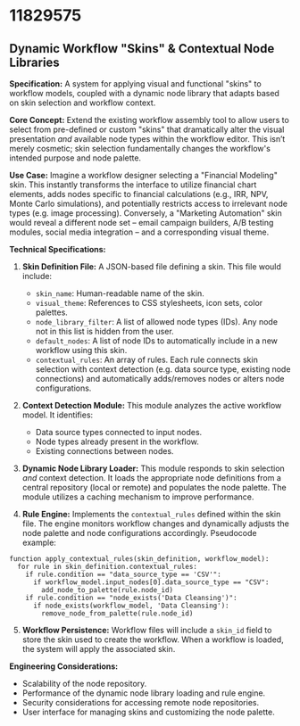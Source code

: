 # 11829575

## Dynamic Workflow "Skins" & Contextual Node Libraries

**Specification:** A system for applying visual and functional "skins" to workflow models, coupled with a dynamic node library that adapts based on skin selection and workflow context.

**Core Concept:**  Extend the existing workflow assembly tool to allow users to select from pre-defined or custom "skins" that dramatically alter the visual presentation *and* available node types within the workflow editor.  This isn’t merely cosmetic; skin selection fundamentally changes the workflow's intended purpose and node palette.

**Use Case:** Imagine a workflow designer selecting a "Financial Modeling" skin. This instantly transforms the interface to utilize financial chart elements,  adds nodes specific to financial calculations (e.g., IRR, NPV, Monte Carlo simulations), and potentially restricts access to irrelevant node types (e.g. image processing). Conversely, a "Marketing Automation" skin would reveal a different node set – email campaign builders, A/B testing modules, social media integration – and a corresponding visual theme.

**Technical Specifications:**

1.  **Skin Definition File:**  A JSON-based file defining a skin. This file would include:
    *   `skin_name`:  Human-readable name of the skin.
    *   `visual_theme`: References to CSS stylesheets, icon sets, color palettes.
    *   `node_library_filter`:  A list of allowed node types (IDs).  Any node not in this list is hidden from the user.
    *   `default_nodes`:  A list of node IDs to automatically include in a new workflow using this skin.
    *   `contextual_rules`: An array of rules. Each rule connects skin selection with context detection (e.g. data source type, existing node connections) and automatically adds/removes nodes or alters node configurations.

2.  **Context Detection Module:** This module analyzes the active workflow model.  It identifies:
    *   Data source types connected to input nodes.
    *   Node types already present in the workflow.
    *   Existing connections between nodes.

3.  **Dynamic Node Library Loader:**  This module responds to skin selection *and* context detection. It loads the appropriate node definitions from a central repository (local or remote) and populates the node palette.  The module utilizes a caching mechanism to improve performance.

4.  **Rule Engine:**  Implements the `contextual_rules` defined within the skin file.  The engine monitors workflow changes and dynamically adjusts the node palette and node configurations accordingly.  Pseudocode example:

```pseudocode
function apply_contextual_rules(skin_definition, workflow_model):
  for rule in skin_definition.contextual_rules:
    if rule.condition == "data_source_type == 'CSV'":
      if workflow_model.input_nodes[0].data_source_type == "CSV":
        add_node_to_palette(rule.node_id)
    if rule.condition == "node_exists('Data Cleansing')":
      if node_exists(workflow_model, 'Data Cleansing'):
        remove_node_from_palette(rule.node_id)
```

5.  **Workflow Persistence:** Workflow files will include a `skin_id` field to store the skin used to create the workflow. When a workflow is loaded, the system will apply the associated skin.

**Engineering Considerations:**

*   Scalability of the node repository.
*   Performance of the dynamic node library loading and rule engine.
*   Security considerations for accessing remote node repositories.
*   User interface for managing skins and customizing the node palette.